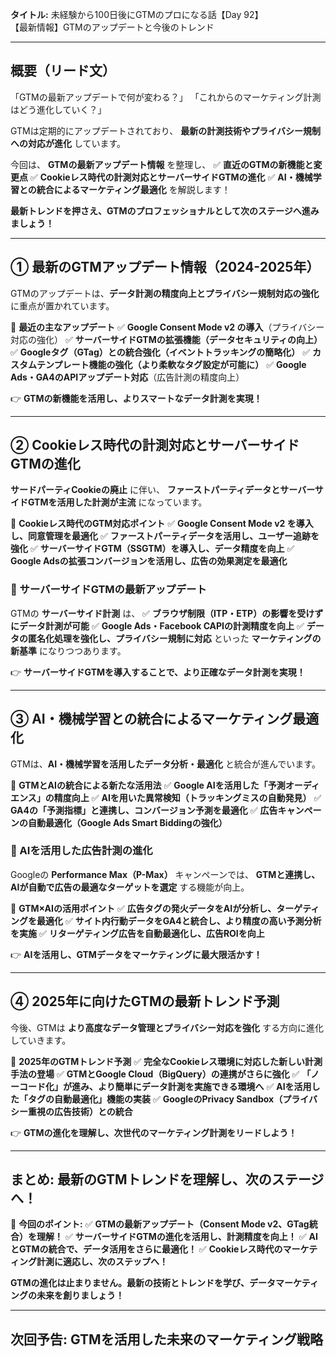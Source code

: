 **タイトル:**
未経験から100日後にGTMのプロになる話【Day 92】\
【最新情報】GTMのアップデートと今後のトレンド

---

## **概要（リード文）**

「GTMの最新アップデートで何が変わる？」
「これからのマーケティング計測はどう進化していく？」

GTMは定期的にアップデートされており、
**最新の計測技術やプライバシー規制への対応が進化** しています。

今回は、 **GTMの最新アップデート情報** を整理し、
✅ **直近のGTMの新機能と変更点**
✅ **Cookieレス時代の計測対応とサーバーサイドGTMの進化**
✅ **AI・機械学習との統合によるマーケティング最適化**
を解説します！

**最新トレンドを押さえ、GTMのプロフェッショナルとして次のステージへ進みましょう！**

---

## **① 最新のGTMアップデート情報（2024-2025年）**

GTMのアップデートは、**データ計測の精度向上とプライバシー規制対応の強化** に重点が置かれています。

📌 **最近の主なアップデート**
✅ **Google Consent Mode v2 の導入**（プライバシー対応の強化）
✅ **サーバーサイドGTMの拡張機能（データセキュリティの向上）**
✅ **Googleタグ（GTag）との統合強化（イベントトラッキングの簡略化）**
✅ **カスタムテンプレート機能の強化（より柔軟なタグ設定が可能に）**
✅ **Google Ads・GA4のAPIアップデート対応**（広告計測の精度向上）

👉 **GTMの新機能を活用し、よりスマートなデータ計測を実現！**

---

## **② Cookieレス時代の計測対応とサーバーサイドGTMの進化**

**サードパーティCookieの廃止** に伴い、
**ファーストパーティデータとサーバーサイドGTMを活用した計測が主流** になっています。

📌 **Cookieレス時代のGTM対応ポイント**
✅ **Google Consent Mode v2 を導入し、同意管理を最適化**
✅ **ファーストパーティデータを活用し、ユーザー追跡を強化**
✅ **サーバーサイドGTM（SSGTM）を導入し、データ精度を向上**
✅ **Google Adsの拡張コンバージョンを活用し、広告の効果測定を最適化**

### **🔹 サーバーサイドGTMの最新アップデート**

GTMの **サーバーサイド計測** は、
✅ **ブラウザ制限（ITP・ETP）の影響を受けずにデータ計測が可能**
✅ **Google Ads・Facebook CAPIの計測精度を向上**
✅ **データの匿名化処理を強化し、プライバシー規制に対応**
といった **マーケティングの新基準** になりつつあります。

👉 **サーバーサイドGTMを導入することで、より正確なデータ計測を実現！**

---

## **③ AI・機械学習との統合によるマーケティング最適化**

GTMは、**AI・機械学習を活用したデータ分析・最適化** と統合が進んでいます。

📌 **GTMとAIの統合による新たな活用法**
✅ **Google AIを活用した「予測オーディエンス」の精度向上**
✅ **AIを用いた異常検知（トラッキングミスの自動発見）**
✅ **GA4の「予測指標」と連携し、コンバージョン予測を最適化**
✅ **広告キャンペーンの自動最適化（Google Ads Smart Biddingの強化）**

### **🔹 AIを活用した広告計測の進化**

Googleの **Performance Max（P-Max）** キャンペーンでは、
**GTMと連携し、AIが自動で広告の最適なターゲットを選定** する機能が向上。

📌 **GTM×AIの活用ポイント**
✅ **広告タグの発火データをAIが分析し、ターゲティングを最適化**
✅ **サイト内行動データをGA4と統合し、より精度の高い予測分析を実施**
✅ **リターゲティング広告を自動最適化し、広告ROIを向上**

👉 **AIを活用し、GTMデータをマーケティングに最大限活かす！**

---

## **④ 2025年に向けたGTMの最新トレンド予測**

今後、GTMは **より高度なデータ管理とプライバシー対応を強化** する方向に進化していきます。

📌 **2025年のGTMトレンド予測**
✅ **完全なCookieレス環境に対応した新しい計測手法の登場**
✅ **GTMとGoogle Cloud（BigQuery）の連携がさらに強化**
✅ **「ノーコード化」が進み、より簡単にデータ計測を実施できる環境へ**
✅ **AIを活用した「タグの自動最適化」機能の実装**
✅ **GoogleのPrivacy Sandbox（プライバシー重視の広告技術）との統合**

👉 **GTMの進化を理解し、次世代のマーケティング計測をリードしよう！**

---

## **まとめ: 最新のGTMトレンドを理解し、次のステージへ！**

📌 **今回のポイント:**
✅ **GTMの最新アップデート（Consent Mode v2、GTag統合）を理解！**
✅ **サーバーサイドGTMの進化を活用し、計測精度を向上！**
✅ **AIとGTMの統合で、データ活用をさらに最適化！**
✅ **Cookieレス時代のマーケティング計測に適応し、次のステップへ！**

**GTMの進化は止まりません。最新の技術とトレンドを学び、データマーケティングの未来を創りましょう！**

---

## **次回予告: GTMを活用した未来のマーケティング戦略**
